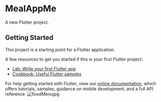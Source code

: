# MealAppMe

A new Flutter project.

## Getting Started

This project is a starting point for a Flutter application.

A few resources to get you started if this is your first Flutter project:

- [Lab: Write your first Flutter app](https://flutter.dev/docs/get-started/codelab)
- [Cookbook: Useful Flutter samples](https://flutter.dev/docs/cookbook)

For help getting started with Flutter, view our
[online documentation](https://flutter.dev/docs), which offers tutorials,
samples, guidance on mobile development, and a full API reference.
![foodMenujpg](https://user-images.githubusercontent.com/76882581/113506027-e65e7280-954a-11eb-99a8-b7fee6cddb8d.jpg)
